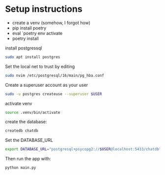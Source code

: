 # Setup instructions

* create a venv (somehow, I forgot how)
* pip install poetry
* eval `poetry env activate
* poetry install

install postgressql
```bash
sudo apt install postgres
```

Set the local net to trust by editing
```bash
sudo nvim /etc/postgresql/16/main/pg_hba.conf
```

Create a superuser account as your user
```bash
sudo -u postgres createuse --superuser $USER
```

activate venv

```bash
source .venv/bin/activate
```

create the database:

```bash
createdb chatdb
```

Set the DATABASE_URL

```bash
export DATABASE_URL="postgresql+psycopg2://$USER@localhost:5433/chatdb"
```

Then run the app with:

```bash
python main.py
```
